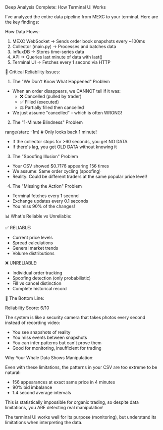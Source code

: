 Deep Analysis Complete: How Terminal UI Works

I've analyzed the entire data pipeline from MEXC to your terminal. Here are the key
findings:

How Data Flows:

1. MEXC WebSocket → Sends order book snapshots every ~100ms
2. Collector (main.py) → Processes and batches data
3. InfluxDB → Stores time-series data
4. API → Queries last minute of data with last()
5. Terminal UI → Fetches every 1 second via HTTP

🚨 Critical Reliability Issues:

1. The "We Don't Know What Happened" Problem

- When an order disappears, we CANNOT tell if it was:
  - ❌ Cancelled (pulled by trader)
  - ✅ Filled (executed)
  - ⚖️ Partially filled then cancelled
- We just assume "cancelled" - which is often WRONG!

2. The "1-Minute Blindness" Problem

range(start: -1m) # Only looks back 1 minute!

- If the collector stops for >60 seconds, you get NO DATA
- If there's lag, you get OLD DATA without knowing it

3. The "Spoofing Illusion" Problem

- Your CSV showed $0.7176 appearing 156 times
- We assume: Same order cycling (spoofing)
- Reality: Could be different traders at the same popular price level!

4. The "Missing the Action" Problem

- Terminal fetches every 1 second
- Exchange updates every 0.1 seconds
- You miss 90% of the changes!

📊 What's Reliable vs Unreliable:

✅ RELIABLE:

- Current price levels
- Spread calculations
- General market trends
- Volume distributions

❌ UNRELIABLE:

- Individual order tracking
- Spoofing detection (only probabilistic)
- Fill vs cancel distinction
- Complete historical record

🎯 The Bottom Line:

Reliability Score: 6/10

The system is like a security camera that takes photos every second instead of recording
video:

- You see snapshots of reality
- You miss events between snapshots
- You can infer patterns but can't prove them
- Good for monitoring, insufficient for trading

Why Your Whale Data Shows Manipulation:

Even with these limitations, the patterns in your CSV are too extreme to be natural:

- 156 appearances at exact same price in 4 minutes
- 90% bid imbalance
- 1.4 second average intervals

This is statistically impossible for organic trading, so despite data limitations, you
ARE detecting real manipulation!

The terminal UI works well for its purpose (monitoring), but understand its limitations
when interpreting the data.
